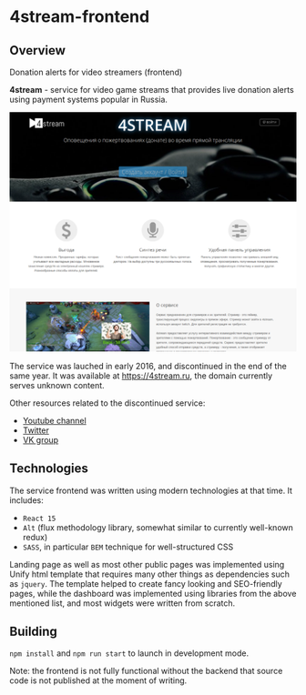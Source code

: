 # 4stream-frontend

## Overview
Donation alerts for video streamers (frontend)

**4stream** - service for video game streams that provides live donation alerts using payment systems popular in Russia.

![image](/image.png)

The service was lauched in early 2016, and discontinued in the end of the same year. It was available at https://4stream.ru,
the domain currently serves unknown content. 

Other resources related to the discontinued service:
* [Youtube channel](https://www.youtube.com/channel/UCgLNggYXyuPlchgVLtkb5Aw)
* [Twitter](https://twitter.com/_4stream)
* [VK group](https://vk.com/4streamgroup)

## Technologies
The service frontend was written using modern technologies at that time. It includes:
* `React 15`
* `Alt` (flux methodology library, somewhat similar to currently well-known redux)
* `SASS`, in particular `BEM` technique for well-structured CSS

Landing page as well as most other public pages was implemented using Unify html template that requires many other things
as dependencies such as `jquery`. The template helped to create fancy looking and SEO-friendly pages, while the dashboard
was implemented using libraries from the above mentioned list, and most widgets were written from scratch.

## Building
`npm install` and `npm run start` to launch in development mode.

Note: the frontend is not fully functional without the backend that source code is not published at the moment of writing.

